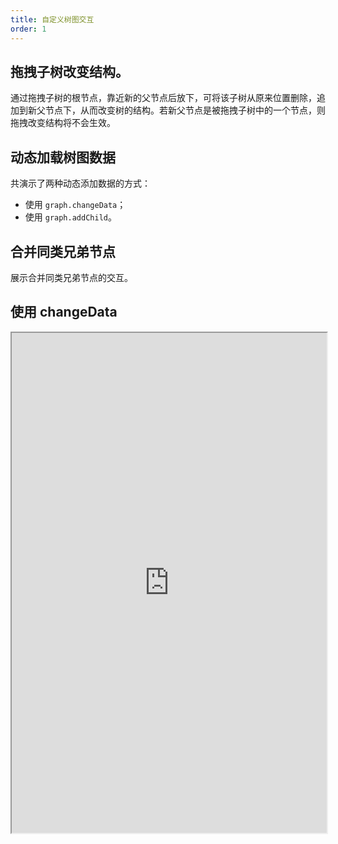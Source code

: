 ```yaml
---
title: 自定义树图交互
order: 1
---
```


## 拖拽子树改变结构。

通过拖拽子树的根节点，靠近新的父节点后放下，可将该子树从原来位置删除，追加到新父节点下，从而改变树的结构。若新父节点是被拖拽子树中的一个节点，则拖拽改变结构将不会生效。

## 动态加载树图数据

共演示了两种动态添加数据的方式：

- 使用 `graph.changeData`；
- 使用 `graph.addChild`。

## 合并同类兄弟节点

展示合并同类兄弟节点的交互。

## 使用 changeData

<iframe src="https://herbox-embed.alipay.com/p/f6/demo_interactive_changedata?editorSlider=expand&previewZoom=100" width="100%" height=800/>

## 使用 addChild

<iframe src="https://herbox-embed.alipay.com/p/f6/demo_interactive_addchild?editorSlider=expand&previewZoom=100" width="100%" height=800/>

